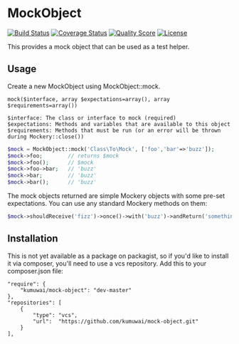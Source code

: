 MockObject
==========
[![Build Status](https://img.shields.io/travis/kumuwai/mock-object/master.svg)](https://travis-ci.org/kumuwai/mock-object)
[![Coverage Status](https://coveralls.io/repos/kumuwai/mock-object/badge.png?branch=master)](https://coveralls.io/r/kumuwai/mock-object)
[![Quality Score](https://img.shields.io/scrutinizer/g/kumuwai/mock-object.svg)](https://scrutinizer-ci.com/g/kumuwai/mock-object)
[![License](https://img.shields.io/badge/license-MIT-blue.svg)](LICENSE.md)


This provides a mock object that can be used as a test helper.


Usage
------

Create a new MockObject using MockObject::mock. 

    mock($interface, array $expectations=array(), array $requirements=array())

    $interface: The class or interface to mock (required)
    $expectations: Methods and variables that are available to this object
    $requirements: Methods that must be run (or an error will be thrown during Mockery::close())

```php
$mock = MockObject::mock('Class\To\Mock', ['foo','bar'=>'buzz']);
$mock->foo;        // returns $mock
$mock->foo();      // $mock
$mock->foo->bar;   // 'buzz'
$mock->bar;        // 'buzz'
$mock->bar();      // 'buzz'
```

The mock objects returned are simple Mockery objects with some pre-set expectations. You can use any standard Mockery methods on them:

```php
$mock->shouldReceive('fizz')->once()->with('buzz')->andReturn('something else');
```


Installation
--------------
This is not yet available as a package on packagist, so if you'd like to install it via composer, you'll need to use a vcs repository. Add this to your composer.json file:

    "require": {
        "kumuwai/mock-object": "dev-master"
    },
    "repositories": [
        {
            "type": "vcs",
            "url":  "https://github.com/kumuwai/mock-object.git"
        }
    ],

